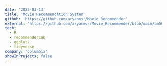 ```yaml
---
date: '2022-03-13'
title: 'Movie Recommendation System'
github: 'https://github.com/aryanmsr/Movie_Recommender'
external: 'https://github.com/aryanmsr/Movie_Recommender/blob/main/am5696_Application_of_User_Based_Collaborative_Filtering_for_Streaming_Recommendations.pdf'
tech:
  - R
  - recommenderLab
  - ggplot2
  - tidyverse
company: 'Columbia'
showInProjects: false
---
```

